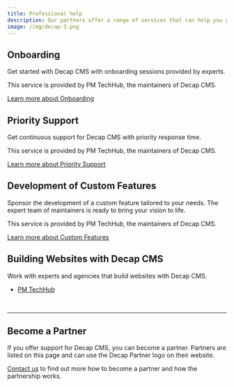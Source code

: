 ```yaml
---
title: Professional help
description: Our partners offer a range of services that can help you get the most out of Decap CMS. Find onboarding, priority support, and development of custom features.
image: /img/decap-3.png
---
```

## Onboarding

Get started with Decap CMS with onboarding sessions provided by experts.

This service is provided by PM TechHub, the maintainers of Decap CMS.

<a href="https://develop--pm-techhub.netlify.app/services/decap/#monthly-premium-support" class="button ga-onboarding">Learn more about Onboarding</a>

## Priority Support

Get continuous support for Decap CMS with priority response time.

This service is provided by PM TechHub, the maintainers of Decap CMS.

<a href="https://develop--pm-techhub.netlify.app/services/decap/#monthly-premium-support" class="ga-support button">Learn more about Priority Support</a>

## Development of Custom Features

Sponsor the development of a custom feature tailored to your needs. The expert team of maintainers is ready to bring your vision to life.

This service is provided by PM TechHub, the maintainers of Decap CMS.

<a href="https://develop--pm-techhub.netlify.app/services/decap/#development-of-custom-features" class="ga-features button">Learn more about Custom Features</a>

## Building Websites with Decap CMS

Work with experts and agencies that build websites with Decap CMS.

- <a href="https://develop--pm-techhub.netlify.app/services/web-development/" class="ga-webdev">PM TechHub</a>

<br>

------

## Become a Partner

If you offer support for Decap CMS, you can become a partner. Partners are listed on this page and can use the Decap Partner logo on their website.

<a href="mailto:decap@p-m.si" class="ga-partner">Contact us</a> to find out more how to become a partner and how the partnership works.
